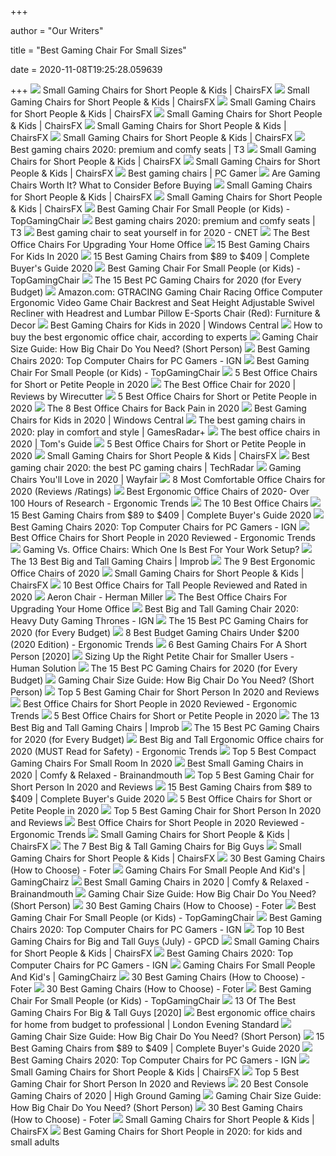 +++
        
author = "Our Writers"
        
title = "Best Gaming Chair For Small Sizes"
        
date = 2020-11-08T19:25:28.059639
        
+++
[ ![](https://chairsfx.com/wp-content/uploads/2020/01/proper-chair-fit.jpg)](https://chairsfx.com/wp-content/uploads/2020/01/proper-chair-fit.jpg) Small Gaming Chairs for Short People & Kids | ChairsFX
[ ![](https://chairsfx.com/wp-content/uploads/2020/04/best-small-gaming-chairs-intro.jpg)](https://chairsfx.com/wp-content/uploads/2020/04/best-small-gaming-chairs-intro.jpg) Small Gaming Chairs for Short People & Kids | ChairsFX
[ ![](https://chairsfx.com/wp-content/uploads/2020/09/best-small-gaming-chairs-900px.jpg)](https://chairsfx.com/wp-content/uploads/2020/09/best-small-gaming-chairs-900px.jpg) Small Gaming Chairs for Short People & Kids | ChairsFX
[ ![](https://chairsfx.com/wp-content/uploads/2020/01/omega-intro.jpg)](https://chairsfx.com/wp-content/uploads/2020/01/omega-intro.jpg) Small Gaming Chairs for Short People & Kids | ChairsFX
[ ![](https://chairsfx.com/wp-content/uploads/2020/04/akracing-california-intro.jpg)](https://chairsfx.com/wp-content/uploads/2020/04/akracing-california-intro.jpg) Small Gaming Chairs for Short People & Kids | ChairsFX
[ ![](https://chairsfx.com/wp-content/uploads/2020/04/california-chair-size-comparison.jpg)](https://chairsfx.com/wp-content/uploads/2020/04/california-chair-size-comparison.jpg) Small Gaming Chairs for Short People & Kids | ChairsFX
[ ![](https://cdn.mos.cms.futurecdn.net/zxPvL2EJDGyt78Yqh2EvQP.jpg)](https://cdn.mos.cms.futurecdn.net/zxPvL2EJDGyt78Yqh2EvQP.jpg) Best gaming chairs 2020: premium and comfy seats | T3
[ ![](https://chairsfx.com/wp-content/uploads/2020/02/gaming-chair-posture-help.jpg)](https://chairsfx.com/wp-content/uploads/2020/02/gaming-chair-posture-help.jpg) Small Gaming Chairs for Short People & Kids | ChairsFX
[ ![](https://chairsfx.com/wp-content/uploads/2019/12/homall-classic-intro1.jpg)](https://chairsfx.com/wp-content/uploads/2019/12/homall-classic-intro1.jpg) Small Gaming Chairs for Short People & Kids | ChairsFX
[ ![](https://cdn.mos.cms.futurecdn.net/eTsGaLnVkpozHC9CqhA6dK.jpg)](https://cdn.mos.cms.futurecdn.net/eTsGaLnVkpozHC9CqhA6dK.jpg) Best gaming chairs | PC Gamer
[ ![](https://i.ytimg.com/vi/G7MTlS4aJTo/maxresdefault.jpg)](https://i.ytimg.com/vi/G7MTlS4aJTo/maxresdefault.jpg) Are Gaming Chairs Worth It? What to Consider Before Buying
[ ![](https://chairsfx.com/wp-content/uploads/2020/02/sidiz-ringo-features.jpg)](https://chairsfx.com/wp-content/uploads/2020/02/sidiz-ringo-features.jpg) Small Gaming Chairs for Short People & Kids | ChairsFX
[ ![](https://chairsfx.com/wp-content/uploads/2020/04/akracing-california-conclusion.jpg)](https://chairsfx.com/wp-content/uploads/2020/04/akracing-california-conclusion.jpg) Small Gaming Chairs for Short People & Kids | ChairsFX
[ ![](https://images-na.ssl-images-amazon.com/images/I/4155HPD0o6L.jpg)](https://images-na.ssl-images-amazon.com/images/I/4155HPD0o6L.jpg) Best Gaming Chair For Small People (or Kids) - TopGamingChair
[ ![](https://cdn.mos.cms.futurecdn.net/G74TKEpYcbaNoKnmjbJfPD-768-80.jpg)](https://cdn.mos.cms.futurecdn.net/G74TKEpYcbaNoKnmjbJfPD-768-80.jpg) Best gaming chairs 2020: premium and comfy seats | T3
[ ![](https://cnet1.cbsistatic.com/img/C3gCCAWGSrP1amoUffCcuAN-mkE=/470x264/2019/07/19/4b85daa4-6319-4cd0-91ad-b32e59e05879/49-gaming-chairs.jpg)](https://cnet1.cbsistatic.com/img/C3gCCAWGSrP1amoUffCcuAN-mkE=/470x264/2019/07/19/4b85daa4-6319-4cd0-91ad-b32e59e05879/49-gaming-chairs.jpg) Best gaming chair to seat yourself in for 2020 - CNET
[ ![](https://specials-images.forbesimg.com/imageserve/5eea485bdb3b680006a1e736/960x0.jpg?cropX1=0&cropX2=800&cropY1=233&cropY2=766)](https://specials-images.forbesimg.com/imageserve/5eea485bdb3b680006a1e736/960x0.jpg?cropX1=0&cropX2=800&cropY1=233&cropY2=766) The Best Office Chairs For Upgrading Your Home Office
[ ![](https://cdn2.momjunction.com/wp-content/uploads/2020/05/Best-Gaming-Chairs-For-Kids1.jpg)](https://cdn2.momjunction.com/wp-content/uploads/2020/05/Best-Gaming-Chairs-For-Kids1.jpg) 15 Best Gaming Chairs For Kids In 2020
[ ![](https://gadgets-reviews.com/images/images_2020/Best-Gaming-Chairs-info.jpg)](https://gadgets-reviews.com/images/images_2020/Best-Gaming-Chairs-info.jpg) 15 Best Gaming Chairs from $89 to $409 | Complete Buyer's Guide 2020
[ ![](https://topgamingchair.com/wp-content/uploads/2018/08/gaming-chair-for-small-people-1024x727.jpg)](https://topgamingchair.com/wp-content/uploads/2018/08/gaming-chair-for-small-people-1024x727.jpg) Best Gaming Chair For Small People (or Kids) - TopGamingChair
[ ![](https://techguided.com/wp-content/uploads/2018/02/SecretLab-Titan-Chair.jpg)](https://techguided.com/wp-content/uploads/2018/02/SecretLab-Titan-Chair.jpg) The 15 Best PC Gaming Chairs for 2020 (for Every Budget)
[ ![](https://images-na.ssl-images-amazon.com/images/I/619rXonITKL._AC_SY606_.jpg)](https://images-na.ssl-images-amazon.com/images/I/619rXonITKL._AC_SY606_.jpg) Amazon.com: GTRACING Gaming Chair Racing Office Computer Ergonomic Video Game  Chair Backrest and Seat Height Adjustable Swivel Recliner with Headrest and  Lumbar Pillow E-Sports Chair (Red): Furniture & Decor
[ ![](https://www.windowscentral.com/sites/wpcentral.com/files/styles/large/public/field/image/2020/06/fortnight-respawn-gaming-chair-lifestyle.jpeg)](https://www.windowscentral.com/sites/wpcentral.com/files/styles/large/public/field/image/2020/06/fortnight-respawn-gaming-chair-lifestyle.jpeg) Best Gaming Chairs for Kids in 2020 | Windows Central
[ ![](https://media2.s-nbcnews.com/i/newscms/2020_25/3390893/ergonomic-office-chairs-kr-2x1-tease-200618_38008296185ce90fd52b401caf79df24.jpg)](https://media2.s-nbcnews.com/i/newscms/2020_25/3390893/ergonomic-office-chairs-kr-2x1-tease-200618_38008296185ce90fd52b401caf79df24.jpg) How to buy the best ergonomic office chair, according to experts
[ ![](https://gamingchairshunter.com/wp-content/uploads/merax-gaming-chair-review-1.jpg)](https://gamingchairshunter.com/wp-content/uploads/merax-gaming-chair-review-1.jpg) Gaming Chair Size Guide: How Big Chair Do You Need? (Short Person)
[ ![](https://oyster.ignimgs.com/wordpress/stg.ign.com/2019/06/Titan-2.jpg)](https://oyster.ignimgs.com/wordpress/stg.ign.com/2019/06/Titan-2.jpg) Best Gaming Chairs 2020: Top Computer Chairs for PC Gamers - IGN
[ ![](https://images-na.ssl-images-amazon.com/images/I/41PZvZX0KYL.jpg)](https://images-na.ssl-images-amazon.com/images/I/41PZvZX0KYL.jpg) Best Gaming Chair For Small People (or Kids) - TopGamingChair
[ ![](https://www.btod.com/blog/wp-content/uploads/2020/01/best-office-chairs-small-petite-blog-header.jpg)](https://www.btod.com/blog/wp-content/uploads/2020/01/best-office-chairs-small-petite-blog-header.jpg) 5 Best Office Chairs for Short or Petite People in 2020
[ ![](https://cdn.thewirecutter.com/wp-content/media/2020/09/officechairs-2048px-9607.jpg?auto=webp&crop=1.91:1&width=1200)](https://cdn.thewirecutter.com/wp-content/media/2020/09/officechairs-2048px-9607.jpg?auto=webp&crop=1.91:1&width=1200) The Best Office Chair for 2020 | Reviews by Wirecutter
[ ![](https://www.btod.com/blog/wp-content/uploads/2020/01/best-office-chairs-small-petite-1-leap-1.jpg)](https://www.btod.com/blog/wp-content/uploads/2020/01/best-office-chairs-small-petite-1-leap-1.jpg) 5 Best Office Chairs for Short or Petite People in 2020
[ ![](https://www.thebalancesmb.com/thmb/Zw1WN-ImczlJObHT2WFj_h8QbVw=/640x480/smart/filters:no_upscale()/717tpSVhAvL._SL1001_-5b5f3e8a46e0fb0050e83f91.jpg)](https://www.thebalancesmb.com/thmb/Zw1WN-ImczlJObHT2WFj_h8QbVw=/640x480/smart/filters:no_upscale()/717tpSVhAvL._SL1001_-5b5f3e8a46e0fb0050e83f91.jpg) The 8 Best Office Chairs for Back Pain in 2020
[ ![](https://www.windowscentral.com/sites/wpcentral.com/files/styles/large/public/field/image/2020/06/ofm-gaming-chair-lifestyle.jpg)](https://www.windowscentral.com/sites/wpcentral.com/files/styles/large/public/field/image/2020/06/ofm-gaming-chair-lifestyle.jpg) Best Gaming Chairs for Kids in 2020 | Windows Central
[ ![](https://cdn.mos.cms.futurecdn.net/JhAv8G8wDXT8JNsSrq3Gvk.jpg)](https://cdn.mos.cms.futurecdn.net/JhAv8G8wDXT8JNsSrq3Gvk.jpg) The best gaming chairs in 2020: play in comfort and style | GamesRadar+
[ ![](https://cdn.mos.cms.futurecdn.net/chg3AGHkpwVFcZeK26TKuA.jpg)](https://cdn.mos.cms.futurecdn.net/chg3AGHkpwVFcZeK26TKuA.jpg) The best office chairs in 2020 | Tom's Guide
[ ![](https://www.btod.com/blog/wp-content/uploads/2020/01/best-office-chairs-small-petite-2-xsm-1.jpg)](https://www.btod.com/blog/wp-content/uploads/2020/01/best-office-chairs-small-petite-2-xsm-1.jpg) 5 Best Office Chairs for Short or Petite People in 2020
[ ![](https://chairsfx.com/wp-content/uploads/2020/06/ace-chair-conclusion.jpg)](https://chairsfx.com/wp-content/uploads/2020/06/ace-chair-conclusion.jpg) Small Gaming Chairs for Short People & Kids | ChairsFX
[ ![](https://cdn.mos.cms.futurecdn.net/8uyuPRKS2svHBhMZkZYkFg.jpg)](https://cdn.mos.cms.futurecdn.net/8uyuPRKS2svHBhMZkZYkFg.jpg) Best gaming chair 2020: the best PC gaming chairs | TechRadar
[ ![](https://secure.img1-fg.wfcdn.com/im/45393547/resize-h600-w600%5Ecompr-r85/3137/31377768/Gaming+Chairs.jpg)](https://secure.img1-fg.wfcdn.com/im/45393547/resize-h600-w600%5Ecompr-r85/3137/31377768/Gaming+Chairs.jpg) Gaming Chairs You'll Love in 2020 | Wayfair
[ ![](https://www.btod.com/blog/wp-content/uploads/2019/04/most-comfortable-office-chairs-2020-blog-header.jpg)](https://www.btod.com/blog/wp-content/uploads/2019/04/most-comfortable-office-chairs-2020-blog-header.jpg) 8 Most Comfortable Office Chairs for 2020 (Reviews /Ratings)
[ ![](http://ergonomictrends.com/wp-content/uploads/2017/07/best-office-chairs-reviews-1.png)](http://ergonomictrends.com/wp-content/uploads/2017/07/best-office-chairs-reviews-1.png) Best Ergonomic Office Chairs of 2020- Over 100 Hours of Research -  Ergonomic Trends
[ ![](https://images.squarespace-cdn.com/content/v1/556b5950e4b07e55e369809c/1585946772994-4C76RN594PVJNAPSALW0/ke17ZwdGBToddI8pDm48kLkXF2pIyv_F2eUT9F60jBl7gQa3H78H3Y0txjaiv_0fDoOvxcdMmMKkDsyUqMSsMWxHk725yiiHCCLfrh8O1z4YTzHvnKhyp6Da-NYroOW3ZGjoBKy3azqku80C789l0iyqMbMesKd95J-X4EagrgU9L3Sa3U8cogeb0tjXbfawd0urKshkc5MgdBeJmALQKw/best+office+chair.jpg)](https://images.squarespace-cdn.com/content/v1/556b5950e4b07e55e369809c/1585946772994-4C76RN594PVJNAPSALW0/ke17ZwdGBToddI8pDm48kLkXF2pIyv_F2eUT9F60jBl7gQa3H78H3Y0txjaiv_0fDoOvxcdMmMKkDsyUqMSsMWxHk725yiiHCCLfrh8O1z4YTzHvnKhyp6Da-NYroOW3ZGjoBKy3azqku80C789l0iyqMbMesKd95J-X4EagrgU9L3Sa3U8cogeb0tjXbfawd0urKshkc5MgdBeJmALQKw/best+office+chair.jpg) The 10 Best Office Chairs
[ ![](https://gadgets-reviews.com/images/wsscontent/articles/2018/10/Best-Gaming-Chairs.jpg)](https://gadgets-reviews.com/images/wsscontent/articles/2018/10/Best-Gaming-Chairs.jpg) 15 Best Gaming Chairs from $89 to $409 | Complete Buyer's Guide 2020
[ ![](https://oyster.ignimgs.com/wordpress/stg.ign.com/2020/01/IMG_20200107_140819.jpg)](https://oyster.ignimgs.com/wordpress/stg.ign.com/2020/01/IMG_20200107_140819.jpg) Best Gaming Chairs 2020: Top Computer Chairs for PC Gamers - IGN
[ ![](http://ergonomictrends.com/wp-content/uploads/2019/04/SIDIZ-T50-office-chair-Review.png)](http://ergonomictrends.com/wp-content/uploads/2019/04/SIDIZ-T50-office-chair-Review.png) Best Office Chairs for Short People in 2020 Reviewed - Ergonomic Trends
[ ![](https://thumbor.forbes.com/thumbor/fit-in/1200x0/filters%3Aformat%28jpg%29/https%3A%2F%2Fspecials-images.forbesimg.com%2Fimageserve%2F5e8e572c93ef920006d3a192%2F0x0.jpg)](https://thumbor.forbes.com/thumbor/fit-in/1200x0/filters%3Aformat%28jpg%29/https%3A%2F%2Fspecials-images.forbesimg.com%2Fimageserve%2F5e8e572c93ef920006d3a192%2F0x0.jpg) Gaming Vs. Office Chairs: Which One Is Best For Your Work Setup?
[ ![](https://cdn.improb.com/wp-content/uploads/2019/05/Best-Big-and-Tall-Gaming-Chairs.jpg)](https://cdn.improb.com/wp-content/uploads/2019/05/Best-Big-and-Tall-Gaming-Chairs.jpg) The 13 Best Big and Tall Gaming Chairs | Improb
[ ![](https://www.thespruce.com/thmb/-TZyNjYe9X5gmb6qiT_EEjPYhE8=/683x683/smart/filters:no_upscale()/ScreenShot2019-06-11at11.37.40AM-e3c3909c6da94f0d90e0ec7ed8c58ed1.png)](https://www.thespruce.com/thmb/-TZyNjYe9X5gmb6qiT_EEjPYhE8=/683x683/smart/filters:no_upscale()/ScreenShot2019-06-11at11.37.40AM-e3c3909c6da94f0d90e0ec7ed8c58ed1.png) The 9 Best Ergonomic Office Chairs of 2020
[ ![](https://chairsfx.com/wp-content/uploads/2019/12/gt099-classic-red-v3.jpg)](https://chairsfx.com/wp-content/uploads/2019/12/gt099-classic-red-v3.jpg) Small Gaming Chairs for Short People & Kids | ChairsFX
[ ![](https://www.theworkbuzz.com/wp-content/uploads/2020/02/best-office-chairs-for-tall-people.jpg)](https://www.theworkbuzz.com/wp-content/uploads/2020/02/best-office-chairs-for-tall-people.jpg) 10 Best Office Chairs for Tall People Reviewed and Rated in 2020
[ ![](https://store.hermanmiller.com/on/demandware.static/-/Sites-master-catalog/default/dw0a32cebd/gallery/2195348/2195348-gallery-18.jpg)](https://store.hermanmiller.com/on/demandware.static/-/Sites-master-catalog/default/dw0a32cebd/gallery/2195348/2195348-gallery-18.jpg) Aeron Chair - Herman Miller
[ ![](https://specials-images.forbesimg.com/imageserve/5eea4d186ef66b0006115587/0x800.jpg?fit=scale)](https://specials-images.forbesimg.com/imageserve/5eea4d186ef66b0006115587/0x800.jpg?fit=scale) The Best Office Chairs For Upgrading Your Home Office
[ ![](https://assets1.ignimgs.com/2018/07/17/chairs-1280-1531848348506.jpg)](https://assets1.ignimgs.com/2018/07/17/chairs-1280-1531848348506.jpg) Best Big and Tall Gaming Chair 2020: Heavy Duty Gaming Thrones - IGN
[ ![](https://techguided.com/wp-content/uploads/2020/08/GTRACING-GT5050-Gaming-Chair.jpg)](https://techguided.com/wp-content/uploads/2020/08/GTRACING-GT5050-Gaming-Chair.jpg) The 15 Best PC Gaming Chairs for 2020 (for Every Budget)
[ ![](http://ergonomictrends.com/wp-content/uploads/2018/10/best-gaming-chair-under-200.jpg)](http://ergonomictrends.com/wp-content/uploads/2018/10/best-gaming-chair-under-200.jpg) 8 Best Budget Gaming Chairs Under $200 (2020 Edition) - Ergonomic Trends
[ ![](https://chairthrone.com/wp-content/uploads/2020/09/The-Best-Gaming-Chair-for-Short-People.jpg)](https://chairthrone.com/wp-content/uploads/2020/09/The-Best-Gaming-Chair-for-Short-People.jpg) 6 Best Gaming Chairs For A Short Person [2020]
[ ![](https://www.thehumansolution.com/product_images/uploaded_images/sizing-up-the-right-petite-chair-for-smaller-users-main.jpg)](https://www.thehumansolution.com/product_images/uploaded_images/sizing-up-the-right-petite-chair-for-smaller-users-main.jpg) Sizing Up the Right Petite Chair for Smaller Users - Human Solution
[ ![](https://techguided.com/wp-content/uploads/2019/10/The-Best-Gaming-Chairs.jpg)](https://techguided.com/wp-content/uploads/2019/10/The-Best-Gaming-Chairs.jpg) The 15 Best PC Gaming Chairs for 2020 (for Every Budget)
[ ![](https://gamingchairshunter.com/wp-content/uploads/height-comparison-of-secretlab-chairs.jpg)](https://gamingchairshunter.com/wp-content/uploads/height-comparison-of-secretlab-chairs.jpg) Gaming Chair Size Guide: How Big Chair Do You Need? (Short Person)
[ ![](https://m.media-amazon.com/images/I/41LoyyP5zDL.jpg)](https://m.media-amazon.com/images/I/41LoyyP5zDL.jpg) Top 5 Best Gaming Chair for Short Person In 2020 and Reviews
[ ![](http://ergonomictrends.com/wp-content/uploads/2019/06/best-office-chairs-for-short-people.jpg)](http://ergonomictrends.com/wp-content/uploads/2019/06/best-office-chairs-for-short-people.jpg) Best Office Chairs for Short People in 2020 Reviewed - Ergonomic Trends
[ ![](https://www.btod.com/blog/wp-content/uploads/2020/01/best-office-chairs-small-petite-3-aeron-a.jpg)](https://www.btod.com/blog/wp-content/uploads/2020/01/best-office-chairs-small-petite-3-aeron-a.jpg) 5 Best Office Chairs for Short or Petite People in 2020
[ ![](https://cdn.improb.com/wp-content/uploads/2019/05/Kinsal-Large-Size-Racing-Gaming-Office-Chair.jpg)](https://cdn.improb.com/wp-content/uploads/2019/05/Kinsal-Large-Size-Racing-Gaming-Office-Chair.jpg) The 13 Best Big and Tall Gaming Chairs | Improb
[ ![](https://techguided.com/wp-content/uploads/2018/09/BestOffice-Racing-Gaming-Chair.jpg)](https://techguided.com/wp-content/uploads/2018/09/BestOffice-Racing-Gaming-Chair.jpg) The 15 Best PC Gaming Chairs for 2020 (for Every Budget)
[ ![](http://ergonomictrends.com/wp-content/uploads/2018/06/best-big-and-tall-office-chairs.jpg)](http://ergonomictrends.com/wp-content/uploads/2018/06/best-big-and-tall-office-chairs.jpg) Best Big and Tall Ergonomic Office chairs for 2020 (MUST Read for Safety) -  Ergonomic Trends
[ ![](https://gaminggeekinnovation.com/wp-content/uploads/2020/05/PC26RacingGameChair-672x372.jpg)](https://gaminggeekinnovation.com/wp-content/uploads/2020/05/PC26RacingGameChair-672x372.jpg) Top 5 Best Compact Gaming Chairs For Small Room In 2020
[ ![](https://brainandmouth.com/wp-content/uploads/2020/03/Untitled-2-6.jpg)](https://brainandmouth.com/wp-content/uploads/2020/03/Untitled-2-6.jpg) Best Small Gaming Chairs in 2020 | Comfy & Relaxed - Brainandmouth
[ ![](https://cdn.f5homecenter.com/wp-content/uploads/2019/08/Best-Gaming-Chair-for-Short-Person.png)](https://cdn.f5homecenter.com/wp-content/uploads/2019/08/Best-Gaming-Chair-for-Short-Person.png) Top 5 Best Gaming Chair for Short Person In 2020 and Reviews
[ ![](https://ws-na.amazon-adsystem.com/widgets/q?_encoding=UTF8&MarketPlace=US&ASIN=B075V63NQX&ServiceVersion=20070822&ID=AsinImage&WS=1&Format=_SL350_&tag=en-gad-gaming-chairs-20)](https://ws-na.amazon-adsystem.com/widgets/q?_encoding=UTF8&MarketPlace=US&ASIN=B075V63NQX&ServiceVersion=20070822&ID=AsinImage&WS=1&Format=_SL350_&tag=en-gad-gaming-chairs-20) 15 Best Gaming Chairs from $89 to $409 | Complete Buyer's Guide 2020
[ ![](https://www.btod.com/blog/wp-content/uploads/2020/01/best-office-chairs-small-petite-4-petite.jpg)](https://www.btod.com/blog/wp-content/uploads/2020/01/best-office-chairs-small-petite-4-petite.jpg) 5 Best Office Chairs for Short or Petite People in 2020
[ ![](https://images-na.ssl-images-amazon.com/images/I/51V5budxXHL._SL500_.jpg)](https://images-na.ssl-images-amazon.com/images/I/51V5budxXHL._SL500_.jpg) Top 5 Best Gaming Chair for Short Person In 2020 and Reviews
[ ![](http://ergonomictrends.com/wp-content/uploads/2019/06/calculate-seat-depth.jpg)](http://ergonomictrends.com/wp-content/uploads/2019/06/calculate-seat-depth.jpg) Best Office Chairs for Short People in 2020 Reviewed - Ergonomic Trends
[ ![](https://chairsfx.com/wp-content/uploads/2020/01/console-chairs-900px.jpg)](https://chairsfx.com/wp-content/uploads/2020/01/console-chairs-900px.jpg) Small Gaming Chairs for Short People & Kids | ChairsFX
[ ![](https://techguided.com/wp-content/uploads/2019/09/Best-Big-Tall-Gaming-Chairs-for-Big-Guys.jpg)](https://techguided.com/wp-content/uploads/2019/09/Best-Big-Tall-Gaming-Chairs-for-Big-Guys.jpg) The 7 Best Big & Tall Gaming Chairs for Big Guys
[ ![](https://chairsfx.com/wp-content/uploads/2019/12/homall-classic-conclusion2.jpg)](https://chairsfx.com/wp-content/uploads/2019/12/homall-classic-conclusion2.jpg) Small Gaming Chairs for Short People & Kids | ChairsFX
[ ![](https://foter.com/photos/400/ergonomic-genuine-leather-gaming-chair-1.jpeg)](https://foter.com/photos/400/ergonomic-genuine-leather-gaming-chair-1.jpeg) 30 Best Gaming Chairs (How to Choose) - Foter
[ ![](https://www.gamingchairz.com/wp-content/uploads/2016/10/Guidelines-For-Setting-Up-A-Gaming-Chair.jpg)](https://www.gamingchairz.com/wp-content/uploads/2016/10/Guidelines-For-Setting-Up-A-Gaming-Chair.jpg) Gaming Chairs For Small People And Kid's | GamingChairz
[ ![](https://brainandmouth.com/wp-content/uploads/2020/03/61HEqHMkRhL._AC_SL1500_-2.jpg)](https://brainandmouth.com/wp-content/uploads/2020/03/61HEqHMkRhL._AC_SL1500_-2.jpg) Best Small Gaming Chairs in 2020 | Comfy & Relaxed - Brainandmouth
[ ![](https://gamingchairshunter.com/wp-content/uploads/gaming-chairs-size-guide.jpg)](https://gamingchairshunter.com/wp-content/uploads/gaming-chairs-size-guide.jpg) Gaming Chair Size Guide: How Big Chair Do You Need? (Short Person)
[ ![](https://foter.com/photos/400/leather-gaming-chair.jpeg)](https://foter.com/photos/400/leather-gaming-chair.jpeg) 30 Best Gaming Chairs (How to Choose) - Foter
[ ![](https://images-na.ssl-images-amazon.com/images/I/41QL2qSYfhL.jpg)](https://images-na.ssl-images-amazon.com/images/I/41QL2qSYfhL.jpg) Best Gaming Chair For Small People (or Kids) - TopGamingChair
[ ![](https://assets-prd.ignimgs.com/2020/06/03/7-1591196649336.jpg)](https://assets-prd.ignimgs.com/2020/06/03/7-1591196649336.jpg) Best Gaming Chairs 2020: Top Computer Chairs for PC Gamers - IGN
[ ![](https://gamingpcdesks.com/wp-content/uploads/2020/07/Featured-Image-1.jpg)](https://gamingpcdesks.com/wp-content/uploads/2020/07/Featured-Image-1.jpg) Top 10 Best Gaming Chairs for Big and Tall Guys (July) - GPCD
[ ![](https://chairsfx.com/wp-content/uploads/2020/01/large-chairs-kids.jpg)](https://chairsfx.com/wp-content/uploads/2020/01/large-chairs-kids.jpg) Small Gaming Chairs for Short People & Kids | ChairsFX
[ ![](https://assets1.ignimgs.com/2019/06/28/SecretlabTitan-2020-Series1561746375977.jpg?width=150)](https://assets1.ignimgs.com/2019/06/28/SecretlabTitan-2020-Series1561746375977.jpg?width=150) Best Gaming Chairs 2020: Top Computer Chairs for PC Gamers - IGN
[ ![](https://www.gamingchairz.com/wp-content/uploads/2017/07/20181015_141032s.jpg)](https://www.gamingchairz.com/wp-content/uploads/2017/07/20181015_141032s.jpg) Gaming Chairs For Small People And Kid's | GamingChairz
[ ![](https://foter.com/photos/400/high-back-pc-gaming-chair.jpeg)](https://foter.com/photos/400/high-back-pc-gaming-chair.jpeg) 30 Best Gaming Chairs (How to Choose) - Foter
[ ![](https://foter.com/photos/400/ergonomic-genuine-leather-gaming-chair.jpeg)](https://foter.com/photos/400/ergonomic-genuine-leather-gaming-chair.jpeg) 30 Best Gaming Chairs (How to Choose) - Foter
[ ![](https://images-na.ssl-images-amazon.com/images/I/41CsOfUNcoL.jpg)](https://images-na.ssl-images-amazon.com/images/I/41CsOfUNcoL.jpg) Best Gaming Chair For Small People (or Kids) - TopGamingChair
[ ![](https://www.toolsofmen.com/wp-content/uploads/2020/04/Aeron-Task-Chair.jpg)](https://www.toolsofmen.com/wp-content/uploads/2020/04/Aeron-Task-Chair.jpg) 13 Of The Best Gaming Chairs For Big & Tall Guys [2020]
[ ![](https://static.standard.co.uk/s3fs-public/thumbnails/image/2020/06/19/10/office-chairs.jpg)](https://static.standard.co.uk/s3fs-public/thumbnails/image/2020/06/19/10/office-chairs.jpg) Best ergonomic office chairs for home from budget to professional | London  Evening Standard
[ ![](https://gamingchairshunter.com/wp-content/uploads/what-size-gaming-chair-should-i-get.jpg)](https://gamingchairshunter.com/wp-content/uploads/what-size-gaming-chair-should-i-get.jpg) Gaming Chair Size Guide: How Big Chair Do You Need? (Short Person)
[ ![](https://ws-na.amazon-adsystem.com/widgets/q?_encoding=UTF8&MarketPlace=US&ASIN=B07B45BGLP&ServiceVersion=20070822&ID=AsinImage&WS=1&Format=_SL350_&tag=en-gad-gaming-chairs-20)](https://ws-na.amazon-adsystem.com/widgets/q?_encoding=UTF8&MarketPlace=US&ASIN=B07B45BGLP&ServiceVersion=20070822&ID=AsinImage&WS=1&Format=_SL350_&tag=en-gad-gaming-chairs-20) 15 Best Gaming Chairs from $89 to $409 | Complete Buyer's Guide 2020
[ ![](https://assets-prd.ignimgs.com/2020/06/03/3-1591196164156.jpg)](https://assets-prd.ignimgs.com/2020/06/03/3-1591196164156.jpg) Best Gaming Chairs 2020: Top Computer Chairs for PC Gamers - IGN
[ ![](https://chairsfx.com/wp-content/uploads/2019/12/epic-upholstery2.jpg)](https://chairsfx.com/wp-content/uploads/2019/12/epic-upholstery2.jpg) Small Gaming Chairs for Short People & Kids | ChairsFX
[ ![](https://m.media-amazon.com/images/I/41HNQxDJ7GL.jpg)](https://m.media-amazon.com/images/I/41HNQxDJ7GL.jpg) Top 5 Best Gaming Chair for Short Person In 2020 and Reviews
[ ![](https://mljzsatzn43z.i.optimole.com/tP-GR8Q-WI28ZIzv/w:371/h:412/q:90/dpr:2.6/https://www.highgroundgaming.com/wp-content/uploads/2020/01/HGG-Best-Console-Gaming-Chairs.jpg)](https://mljzsatzn43z.i.optimole.com/tP-GR8Q-WI28ZIzv/w:371/h:412/q:90/dpr:2.6/https://www.highgroundgaming.com/wp-content/uploads/2020/01/HGG-Best-Console-Gaming-Chairs.jpg) 20 Best Console Gaming Chairs of 2020 | High Ground Gaming
[ ![](https://gamingchairshunter.com/wp-content/uploads/very-tall-guys-sitting-on-autofull-gaming-big-and-tall-gaming-chair.jpg)](https://gamingchairshunter.com/wp-content/uploads/very-tall-guys-sitting-on-autofull-gaming-big-and-tall-gaming-chair.jpg) Gaming Chair Size Guide: How Big Chair Do You Need? (Short Person)
[ ![](https://foter.com/photos/400/premium-mesh-gaming-chair.jpeg?s=car)](https://foter.com/photos/400/premium-mesh-gaming-chair.jpeg?s=car) 30 Best Gaming Chairs (How to Choose) - Foter
[ ![](https://chairsfx.com/wp-content/uploads/2020/01/noblechairs-epic-esports.jpg)](https://chairsfx.com/wp-content/uploads/2020/01/noblechairs-epic-esports.jpg) Small Gaming Chairs for Short People & Kids | ChairsFX
[ ![](https://cdn-stack.compsmag.com/wp-content/uploads/2020/04/5-21-972x1024.jpg)](https://cdn-stack.compsmag.com/wp-content/uploads/2020/04/5-21-972x1024.jpg) Best Gaming Chairs for Short People in 2020: for kids and small adults
